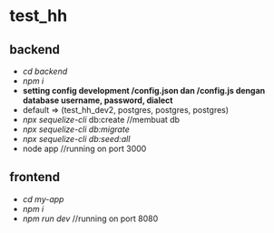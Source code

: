 # test_hh
## backend
- _cd backend_
- _npm i_
- **setting config development /config.json dan /config.js dengan database username, password, dialect**
- default => (test_hh_dev2, postgres, postgres, postgres)
- _npx sequelize-cli_ db:create //membuat db 
- _npx sequelize-cli db:migrate_
- _npx sequelize-cli db:seed:all_
- node app //running on port 3000

## frontend
- _cd my-app_
- _npm i_
- _npm run dev_ //running on port 8080
